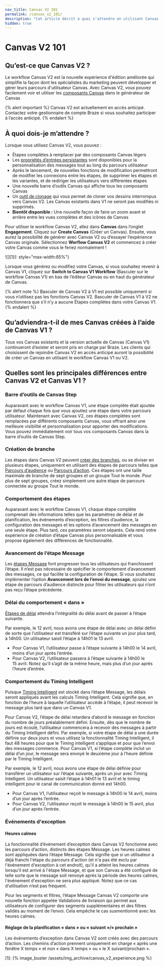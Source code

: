 ```yaml
---
nav_title: Canvas V2 101
permalink: /canvas_v2_101/
description: "Cet article décrit à quoi s’attendre en utilisant Canvas V2, notamment les différences entre les versions V1 et V2 de Canvas."
hidden: true
---
```


# Canvas V2 101

## Qu’est-ce que Canvas V2 ?

Le workflow Canvas V2 est la nouvelle expérience d'édition améliorée qui simplifie la façon dont les spécialistes du marketing peuvent développer et gérer leurs parcours d'utilisateur Canvas. Avec Canvas V2, vous pouvez facilement voir et utiliser les [composants Canvas]({{site.baseurl}}/user_guide/engagement_tools/canvas/canvas_components) dans le générateur de Canvas 

{% alert important %}
Canvas V2 est actuellement en accès anticipé. Contactez votre gestionnaire de compte Braze si vous souhaitez participer à l’accès anticipé.
{% endalert %}

## À quoi dois-je m’attendre ?

Lorsque vous utilisez Canvas V2, vous pouvez :
* Étapes complètes à remplacer par des composants Canvas légers
* Les [propriétés d’entrées persistantes]({{site.baseurl}}/user_guide/engagement_tools/canvas/create_a_canvas/canvas_persistent_entry_properties/) sont disponibles pour la personnalisation des messages tout au long du parcours utilisateur
* Après le lancement, de nouvelles fonctions de modification permettront de modifier les connexions entre les étapes, de supprimer les étapes et les variantes, et de rediriger les utilisateurs vers différentes étapes
* Une nouvelle barre d’outils Canvas qui affiche tous les composants Canvas
* Un [outil de clonage]({{site.baseurl}}/cloning_canvases/) qui vous permet de cloner vos dessins interrompus vers Canvas V2. Les Canvas existants dans V1 ne seront pas modifiés ni supprimés.
* **Bientôt disponible :** Une nouvelle façon de faire un zoom avant et arrière entre les vues complètes et des icônes de Canvas

Pour utiliser le workflow Canvas V2, allez dans **Canvas** dans l’onglet **Engagement**. Cliquez sur <i class="fas fa-plus"></i> **Create Canvas** (Créer un Canvas). Ensuite, vous aurez la possibilité de générer avec Canvas V2 ou d’essayer l’expérience Canvas originale. Sélectionnez **Worflow Canvas V2** et commencez à créer votre Canvas comme vous le feriez normalement !

![][1]{: style="max-width:85%"}

Lorsque vous générez ou modifiez votre Canvas, si vous souhaitez revenir à Canvas V1, cliquez sur **Switch to Canvas V1 Workflow** (Basculer sur le workflow Canvas V1) en bas de l’éditeur Canvas ou en haut du générateur de Canvas. 

{% alert note %}
Basculer de Canvas V2 à V1 est possible uniquement si vous n’utilisez pas les fonctions Canvas V2. Basculer de Canvas V1 à V2 ne fonctionnera que s’il n’y a aucune Étapes complètes dans votre Canvas V1.
{% endalert %}

## Qu’adviendra-t-il de mes Canvas créées à l’aide de Canvas V1 ?

Tous vos Canvas existants et la version actuelle de Canvas (Canvas V1) continueront d’exister et seront pris en charge par Braze. Les clients qui choisissent de rejoindre Canvas V2 en accès anticipé auront la possibilité de créer un Canvas en utilisant le workflow Canvas V1 ou V2.

## Quelles sont les principales différences entre Canvas V2 et Canvas V1 ?

### Barre d’outils de Canvas Step

Auparavant avec le workflow Canvas V1, une étape complète était ajoutée par défaut chaque fois que vous ajoutiez une étape dans votre parcours utilisateur. Maintenant avec Canvas V2, ces étapes complètes sont remplacées par différents composants Canvas, vous offrant ainsi une meilleure visibilité et personnalisation pour apporter des modifications. Vous pouvez immédiatement voir tous vos composants Canvas dans la barre d’outils de Canvas Step.

### Création de branche

Les étapes dans Canvas V2 peuvent [créer des branches]({{site.baseurl}}/user_guide/engagement_tools/canvas/create_a_canvas/branching/), ou se diviser en plusieurs étapes, uniquement en utilisant des étapes de parcours telles que [Parcours d’audience]({{site.baseurl}}/user_guide/engagement_tools/canvas/canvas_components/audience_paths/) ou [Parcours d’action]({{site.baseurl}}/user_guide/engagement_tools/canvas/canvas_components/action_paths/). Ces étapes ont une taille maximale de branche de sept groupes et un groupe Tout le monde. Pour plus de sept groupes, créez simplement une autre étape de parcours connectée au groupe Tout le monde.

### Comportement des étapes

Auparavant avec le workflow Canvas V1, chaque étape complète comprenait des informations telles que les paramètres de délai et de planification, les événements d’exception, les filtres d’audience, la configuration des messages et les options d’avancement des messages en une seule étape. Plus tard, ces paramètres seront séparés. Cela rend votre expérience de création d’étape Canvas plus personnalisable et vous propose également des différences de fonctionnalité.

### Avancement de l’étape Message

Les [étapes Message]({{site.baseurl}}/user_guide/engagement_tools/canvas/canvas_components/message_step/) font progresser tous les utilisateurs qui franchissent l’étape. Il n’est pas nécessaire de spécifier le comportement d’avancement des messages, ce qui facilite la configuration de l’étape. Si vous souhaitez implémenter l’option **Avancement lors de l’envoi du message**, ajoutez une étape de parcours d’audience distincte pour filtrer les utilisateurs qui n’ont pas reçu l’étape précédente.  

### Délai du comportement « dans »

[Étapes de délai]({{site.baseurl}}/user_guide/engagement_tools/canvas/canvas_components/delay_step/) attendra l’intégralité du délai avant de passer à l’étape suivante. 

Par exemple, le 12 avril, nous avons une étape de délai avec un délai défini de sorte que l’utilisateur est transféré sur l’étape suivante un jour plus tard, à 14h00. Un utilisateur saisit l’étape à 14h01 le 13 avril. 
- Pour Canvas V1, l’utilisateur passe à l’étape suivante à 14h00 le 14 avril, moins d’un jour après l’entrée. 
- Pour Canvas V2, l’utilisateur passera à l’étape suivante à 14h00 le 15 avril. Notez qu’il s’agit de la même heure, mais plus d’un jour après l’heure d’entrée. 

### Comportement du Timing Intelligent

Puisque [Timing Intelligent]({{site.baseurl}}/user_guide/intelligence/intelligent_timing/) est stocké dans l’étape Message, les délais seront appliqués avant les calculs Timing Intelligent. Cela signifie que, en fonction de l’heure à laquelle l’utilisateur accède à l’étape, il peut recevoir le message plus tard que dans un Canvas V1.

Pour Canvas V2, l’étape de délai retardera d’abord le message en fonction du nombre de jours préalablement défini. Ensuite, dès que le nombre de jours est écoulé, l’utilisateur commencera à recevoir des messages à partir du Timing Intelligent défini. Par exemple, si votre étape de délai a une durée définie sur deux jours et vous utilisez la fonctionnalité Timing Intelligent, il faut 48 heures pour que le Timing intelligent s’applique et pour que l’envoi des messages commence. Pour Canvas V1, si l’étape complète inclut un délai d’un jour, le message sera envoyé le deuxième jour à l’heure définie par le Timing Intelligent. 

Par exemple, le 12 avril, nous avons une étape de délai définie pour transférer un utilisateur sur l’étape suivante, après un jour avec Timing Intelligent. Un utilisateur saisit l’étape à 14h01 le 13 avril et le timing intelligent pour le canal de communication donné est 14h00. 
- Pour Canvas V1, l’utilisateur reçoit le message à 14h00 le 14 avril, moins d’un jour après l’entrée. 
- Pour Canvas V2, l’utilisateur reçoit le message à 14h00 le 15 avril, plus d’un jour après l’entrée.

### Événements d'exception

#### Heures calmes

La fonctionnalité d’événement d’exception dans Canvas V2 fonctionne avec les parcours d’action, distincts des étapes Message. Les heures calmes sont appliquées dans l’étape Message. Cela signifie que si un utilisateur a déjà franchi l'étape du parcours d'action (et n'a pas été exclu par l'événement d'exception à cet endroit), qu'il a atteint les heures calmes lorsqu'il est arrivé à l'étape Message, et que son Canvas a été configuré de telle sorte que le message soit renvoyé après la période des heures calmes, l'événement d'exception ne sera plus appliqué. Notez que ce cas d’utilisation n’est pas fréquent.

Pour les segments et filtres, l’étape Message Canvas V2 comporte une nouvelle fonction appelée Validations de livraison qui permet aux utilisateurs de configurer des segments supplémentaires et des filtres validés au moment de l’envoi. Cela empêche le cas susmentionné avec les heures calmes.

#### Réglage de la planification « dans » ou « suivant »/« prochain »

Les événements d’exception dans Canvas V2 sont créés avec des parcours d’action. Les chemins d’action prennent uniquement en charge « après une fenêtre X temps » et non « dans X temps » ou « le X suivant/prochain ».


[1]: {% image_buster /assets/img_archive/canvas_v2_experience.png %}
